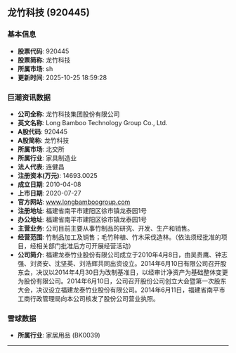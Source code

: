 ## 龙竹科技 (920445)

### 基本信息

- **股票代码**: 920445
- **股票简称**: 龙竹科技
- **所属市场**: sh
- **更新时间**: 2025-10-25 18:59:28

### 巨潮资讯数据

- **公司全称**: 龙竹科技集团股份有限公司
- **英文名称**: Long Bamboo Technology Group Co., Ltd.
- **A股代码**: 920445
- **A股简称**: 龙竹科技
- **所属市场**: 北交所
- **所属行业**: 家具制造业
- **法人代表**: 连健昌
- **注册资本(万元)**: 14693.0025
- **成立日期**: 2010-04-08
- **上市日期**: 2020-07-27
- **官方网站**: www.longbamboogroup.com
- **注册地址**: 福建省南平市建阳区徐市镇龙泰园1号
- **办公地址**: 福建省南平市建阳区徐市镇龙泰园1号
- **主营业务**: 公司目前主要从事竹制品的研究、开发、生产和销售。
- **经营范围**: 竹制品加工及销售；毛竹种植、竹木采伐造林。（依法须经批准的项目，经相关部门批准后方可开展经营活动）
- **公司简介**: 福建龙泰竹业股份有限公司成立于2010年4月8日，由吴贵鹰、钟志强、刘贤安、沈坚英、刘浩辉共同出资设立。2014年6月10日有限公司召开股东会，决议以2014年4月30日为改制基准日，以经审计净资产为基础整体变更为股份有限公司。2014年6月10日，公司召开股份公司创立大会暨第一次股东大会，决议设立福建龙泰竹业股份有限公司。2014年6月11日，福建省南平市工商行政管理局向本公司核发了股份公司营业执照。

### 雪球数据

- **所属行业**: 家居用品 (BK0039)

---